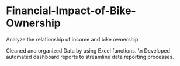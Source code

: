 # Financial-Impact-of-Bike-Ownership
Analyze the relationship of income and bike ownership

Cleaned and organized Data by using Excel functions. \n
Developed automated dashboard reports to streamline data reporting processes.
